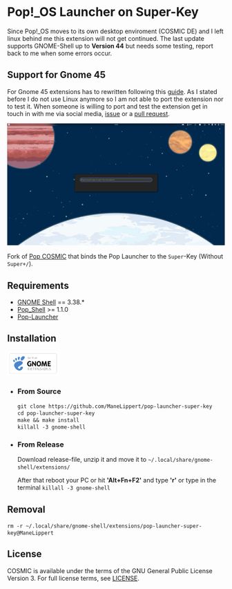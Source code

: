 # Pop!_OS Launcher on Super-Key

Since Pop!_OS moves to its own desktop enviroment (COSMIC DE) and I left linux behind me this extension will not get continued. The last update supports GNOME-Shell up to **Version 44** but needs some testing, report back to me when some errors occur.

## Support for Gnome 45

For Gnome 45 extensions has to rewritten following this [guide](https://gjs.guide/extensions/upgrading/gnome-shell-45.html#esm). As I stated before I do not use Linux anymore so I am not able to port the extension nor to test it. When someone is willing to port and test the extension get in touch in with me via social media, [issue](https://github.com/ManeLippert/gnome-shell-extension-pop-launcher-super-key/issues/3) or a [pull request](https://github.com/ManeLippert/gnome-shell-extension-pop-launcher-super-key/pulls).

![alt text](pop-launcher-super-key.png)

Fork of [Pop COSMIC](https://github.com/pop-os/cosmic) that binds the Pop Launcher to the ```Super```-Key (Without ```Super+/```).

## Requirements
* [GNOME Shell](https://gitlab.gnome.org/GNOME/gnome-shell) == 3.38.*
* [Pop_Shell](https://github.com/pop-os/shell) >= 1.1.0
* [Pop-Launcher](https://github.com/pop-os/launcher)


## Installation 

[<img src="https://github.com/andyholmes/gnome-shell-extensions-badge/raw/master/get-it-on-ego.svg" width=120px>](https://extensions.gnome.org/extension/4797/pop-launcher-super-key/)

* ### From Source

    ```
    git clone https://github.com/ManeLippert/pop-launcher-super-key
    cd pop-launcher-super-key
    make && make install
    killall -3 gnome-shell
    ```
* ### From Release
    Download release-file, unzip it and move it to ```~/.local/share/gnome-shell/extensions/```


    After that reboot your PC or hit **'Alt+Fn+F2'** and type **'r'** or type in the terminal ```killall -3 gnome-shell```

## Removal

```
rm -r ~/.local/share/gnome-shell/extensions/pop-launcher-super-key@ManeLippert
```

## License
COSMIC is available under the terms of the GNU General Public License Version 3. For full license terms, see [LICENSE](./LICENSE).
